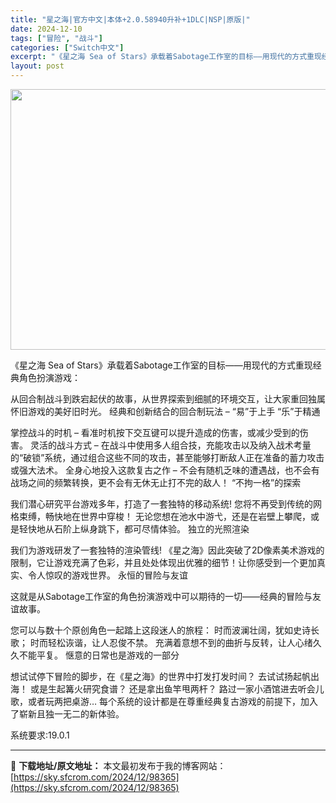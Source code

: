 ```yaml
---
title: "星之海|官方中文|本体+2.0.58940升补+1DLC|NSP|原版|"
date: 2024-12-10
tags: ["冒险", "战斗"]
categories: ["Switch中文"]
excerpt: "《星之海 Sea of Stars》承载着Sabotage工作室的目标——用现代的方式重现经典角色扮演游戏： 从回合制战斗到跌宕起伏的故事，从世界探索到细腻的环境交互，让大家重回独属怀旧游戏的美好旧时光。 经典和创新结合的回合制玩法 – “易”于上手 “乐”于精通 掌控战斗的时机 – 看准时机按下交&hellip;"
layout: post
---
```


<img class="aligncenter size-full wp-image-98343" src="https://sky.sfcrom.com/wp-content/uploads/2024/12/2024121009244823.webp" alt="" width="616" height="417" />

《星之海 Sea of Stars》承载着Sabotage工作室的目标——用现代的方式重现经典角色扮演游戏：

从回合制战斗到跌宕起伏的故事，从世界探索到细腻的环境交互，让大家重回独属怀旧游戏的美好旧时光。
经典和创新结合的回合制玩法 – “易”于上手 “乐”于精通

掌控战斗的时机 – 看准时机按下交互键可以提升造成的伤害，或减少受到的伤害。
灵活的战斗方式 – 在战斗中使用多人组合技，充能攻击以及纳入战术考量的“破锁”系统，通过组合这些不同的攻击，甚至能够打断敌人正在准备的蓄力攻击或强大法术。
全身心地投入这款复古之作 – 不会有随机乏味的遭遇战，也不会有战场之间的频繁转换，更不会有无休无止打不完的敌人！
“不拘一格”的探索

我们潜心研究平台游戏多年，打造了一套独特的移动系统!
您将不再受到传统的网格束缚，畅快地在世界中穿梭！
无论您想在池水中游弋，还是在岩壁上攀爬，或是轻快地从石阶上纵身跳下，都可尽情体验。
独立的光照渲染

我们为游戏研发了一套独特的渲染管线!
《星之海》因此突破了2D像素美术游戏的限制，它让游戏充满了色彩，并且处处体现出优雅的细节！让你感受到一个更加真实、令人惊叹的游戏世界。
永恒的冒险与友谊

这就是从Sabotage工作室的角色扮演游戏中可以期待的一切——经典的冒险与友谊故事。

您可以与数十个原创角色一起踏上这段迷人的旅程：
时而波澜壮阔，犹如史诗长歌；
时而轻松诙谐，让人忍俊不禁。
充满着意想不到的曲折与反转，让人心绪久久不能平复。
惬意的日常也是游戏的一部分

想试试停下冒险的脚步，在《星之海》的世界中打发打发时间？
去试试扬起帆出海！
或是生起篝火研究食谱？
还是拿出鱼竿甩两杆？
路过一家小酒馆进去听会儿歌，或者玩两把桌游…
每个系统的设计都是在尊重经典复古游戏的前提下，加入了崭新且独一无二的新体验。

系统要求:19.0.1

---
📖 **下载地址/原文地址：** 本文最初发布于我的博客网站：[https://sky.sfcrom.com/2024/12/98365](https://sky.sfcrom.com/2024/12/98365)
